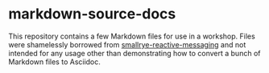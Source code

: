 # markdown-source-docs

This repository contains a few Markdown files for use in a workshop.
Files were shamelessly borrowed from [smallrye-reactive-messaging](https://github.com/smallrye/smallrye-reactive-messaging) and not intended for any usage other than demonstrating how to convert a bunch of Markdown files to Asciidoc.
